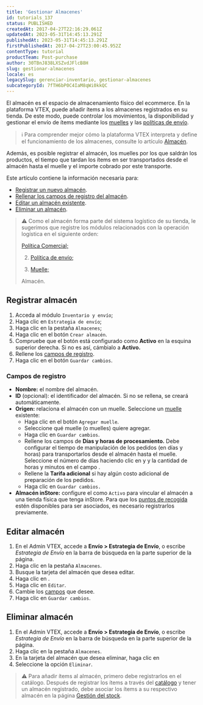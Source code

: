 ```yaml
---
title: 'Gestionar Almacenes'
id: tutorials_137
status: PUBLISHED
createdAt: 2017-04-27T22:16:29.061Z
updatedAt: 2023-05-31T14:45:13.291Z
publishedAt: 2023-05-31T14:45:13.291Z
firstPublishedAt: 2017-04-27T23:00:45.952Z
contentType: tutorial
productTeam: Post-purchase
author: 30TBnJ838LXSZvdJFlcB8H
slug: gestionar-almacenes
locale: es
legacySlug: gerenciar-inventario, gestionar-almacenes
subcategoryId: 7fTH6bP0C4IaM8qWi0kkQC
---
```


El almacén es el espacio de almacenamiento físico del ecommerce. En la plataforma VTEX, puede añadir ítems a los almacenes registrados en su tienda. De este modo, puede controlar los movimientos, la disponibilidad y gestionar el envío de ítems mediante los [muelles](https://help.vtex.com/pt/tutorial/gerenciar-doca--7K3FultD8I2cuuA6iyGEiW) y las [políticas de envío](https://help.vtex.com/pt/tutorial/politica-de-envio--tutorials_140). 

>ℹ️ Para comprender mejor cómo la plataforma VTEX interpreta y define el funcionamiento de los almacenes, consulte lo artículo [Almacén](https://help.vtex.com/pt/tutorial/estoque--6oIxvsVDTtGpO7y6zwhGpb).

Además, es posible registrar el almacén, los muelles por los que saldrán los productos, el tiempo que tardan los ítems en ser transportados desde el almacén hasta el muelle y el importe cobrado por este transporte.

Este artículo contiene la información necesaria para:

* [Registrar un nuevo almacén](https://help.vtex.com/es/tutorial/gestionar-almacenes--tutorials_137#registrar-almacen).
* [Rellenar los campos de registro del almacén](https://help.vtex.com/es/tutorial/gestionar-almacenes--tutorials_137#campos-de-registro).
* [Editar un almacén existente](https://help.vtex.com/es/tutorial/gestionar-almacenes--tutorials_137#editar-almacen).
* [Eliminar un almacén](https://help.vtex.com/es/tutorial/gestionar-almacenes--tutorials_137#eliminar-almacen).

>⚠️ Como el almacén forma parte del sistema logístico de su tienda, le sugerimos que registre los módulos relacionados con la operación logística en el siguiente orden:
> <body>
>
> [Política Comercial;](https://help.vtex.com/en/tutorial/como-funciona-uma-politica-comercial--6Xef8PZiFm40kg2STrMkMV)
>
> 2. <a href="https://help.vtex.com/en/tutorial/politica-de-envio--tutorials_140">Política de envío;
> </a>
>
> 3. [Muelle;](https://help.vtex.com/es/tutorial/gerenciar-doca--7K3FultD8I2cuuA6iyGEiW)
>
> Almacén.
>
> </body>

## Registrar almacén

1. Acceda al módulo `Inventario y envío`;
2. Haga clic en `Estrategia de envío`;
3. Haga clic en la pestaña `Almacenes`;
4. Haga clic en el botón `Crear almacén`.
5. Compruebe que el botón <i class="fas fa-toggle-on"></i> está configurado como **Activo** en la esquina superior derecha. Si no es así, cámbialo a **Activo.**
6. Rellene los [campos de registro](#campos-de-registro).
7. Haga clic en el botón `Guardar cambios`.

### Campos de registro

* **Nombre:** el nombre del almacén.
* **ID** (opcional): el identificador del almacén. Si no se rellena, se creará automáticamente.
* **Origen:** relaciona el almacén con un muelle. Seleccione un [muelle](https://help.vtex.com/pt/tutorial/gerenciar-doca--7K3FultD8I2cuuA6iyGEiW) existente: 
    * Haga clic en el botón `Agregar muelle`.
    * Seleccione qué muelle (o muelles) quiere agregar.
    * Haga clic en `Guardar cambios`.
    * Rellene los campos de **Días y horas de procesamiento.** Debe configurar el tiempo de manipulación de los pedidos (en días y horas) para transportarlos desde el almacén hasta el muelle. Seleccione el número de días haciendo clic en <i class="fas fa-minus"></i> y <i class="fas fa-plus"></i> y la cantidad de horas y minutos en el campo <i class="far fa-clock"></i>. 
    * Rellene la **Tarifa adicional** si hay algún costo adicional de preparación de los pedidos.
    * Haga clic en `Guardar cambios.`
* **Almacén inStore:** configure el <i class="fas fa-toggle-on"></i> como `Activo` para vincular el almacén a una tienda física que tenga inStore. Para que los [puntos de recogida](https://help.vtex.com/pt/tutorial/configurar-pontos-de-retirada-pickup-points--2R5ClQiwe4KoSQgsuiOw4E) estén disponibles para ser asociados, es necesario registrarlos previamente.

## Editar almacén

1. En el Admin VTEX, accede a **Envío > Estrategia de Envío**, o escribe *Estrategia de Envío* en la barra de búsqueda en la parte superior de la página.  
2. Haga clic en la pestaña `Almacenes`.  
3. Busque la tarjeta del almacén que desea editar.   
4. Haga clic en <i class="fas fa-ellipsis-v"></i>.  
5. Haga clic en `Editar`.  
6. Cambie los [campos](#campos-de-registro) que desee.  
7. Haga clic en `Guardar cambios`.  

## Eliminar almacén

1. En el Admin VTEX, accede a **Envío > Estrategia de Envío**, o escribe *Estrategia de Envío* en la barra de búsqueda en la parte superior de la página.  
2. Haga clic en la pestaña `Almacenes`.
3. En la tarjeta del almacén que desea eliminar, haga clic en <i class="fas fa-ellipsis-v"></i>
4. Seleccione la opción `Eliminar`.

>⚠️ Para añadir ítems al almacén, primero debe registrarlos en el catálogo. Después de registrar los ítems a través del [catálogo](https://help.vtex.com/es/tracks/catalogo-101--5AF0XfnjfWeopIFBgs3LIQ/7kz4uWVq6NoaOdUpiJv4PR) y tener un almacén registrado, debe asociar los ítems a su respectivo almacén en la página [Gestión del stock](https://help.vtex.com/es/tutorial/gerenciar-itens-em-estoque--tutorials_139).
